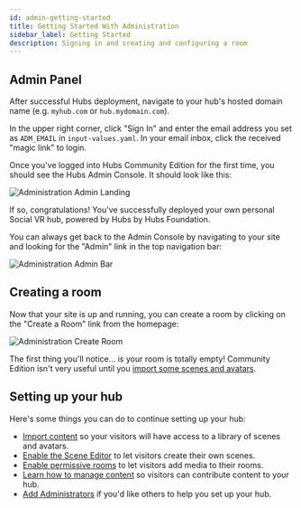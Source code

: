```yaml
---
id: admin-getting-started
title: Getting Started With Administration
sidebar_label: Getting Started
description: Signing in and creating and configuring a room
---
```


## Admin Panel

After successful Hubs deployment, navigate to your hub's hosted domain name (e.g. `myhub.com` or `hub.mydomain.com`). 

In the upper right corner, click "Sign In" and enter the email address you set as `ADM_EMAIL` in `input-values.yaml`.
In your email inbox, click the received "magic link" to login.

Once you've logged into Hubs Community Edition for the first time, you should see the Hubs Admin Console.
It should look like this:

![Administration Admin Landing](img/admin-landing.png)

If so, congratulations! You've successfully deployed your own personal Social VR hub, powered by Hubs by Hubs Foundation.

You can always get back to the Admin Console by navigating to your site and looking for the "Admin" link in the top navigation bar:

![Administration Admin Bar](img/navbar-admin.jpeg)

## Creating a room

Now that your site is up and running, you can create a room by clicking on the "Create a Room" link from the homepage:

![Administration Create Room](img/homepage-create-room.jpeg)

The first thing you'll notice... is your room is totally empty! Community Edition isn't very useful until you [import some scenes and avatars](./admin-importing-content).

## Setting up your hub

Here's some things you can do to continue setting up your hub:

- [Import content](./admin-importing-content) so your visitors will have access to a library of scenes and avatars.
- [Enable the Scene Editor](./admin-enable-scene-editor) to let visitors create their own scenes.
- [Enable permissive rooms](./admin-permissive-rooms) to let visitors add media to their rooms.
- [Learn how to manage content](./admin-managing-content) so visitors can contribute content to your hub.
- [Add Administrators](./admin-adding-administrators) if you'd like others to help you set up your hub.
